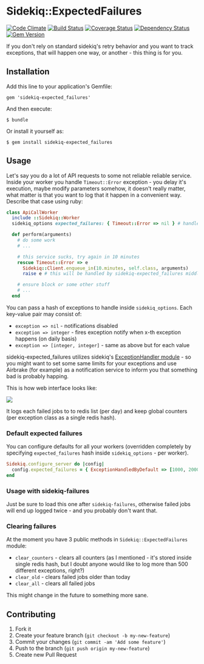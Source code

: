 # Sidekiq::ExpectedFailures

[![Code Climate](https://codeclimate.com/github/emq/sidekiq-expected_failures.png)](https://codeclimate.com/github/emq/sidekiq-expected_failures)
[![Build Status](https://travis-ci.org/emq/sidekiq-expected_failures.png?branch=master)](https://travis-ci.org/emq/sidekiq-expected_failures)
[![Coverage Status](https://coveralls.io/repos/emq/sidekiq-expected_failures/badge.png)](https://coveralls.io/r/emq/sidekiq-expected_failures)
[![Dependency Status](https://gemnasium.com/emq/sidekiq-expected_failures.png)](https://gemnasium.com/emq/sidekiq-expected_failures)
[![Gem Version](https://badge.fury.io/rb/sidekiq-expected_failures.png)](http://badge.fury.io/rb/sidekiq-expected_failures)

If you don't rely on standard sidekiq's retry behavior and you want to track exceptions, that will happen one way, or another - this thing is for you.

## Installation

Add this line to your application's Gemfile:

    gem 'sidekiq-expected_failures'

And then execute:

    $ bundle

Or install it yourself as:

    $ gem install sidekiq-expected_failures

## Usage

Let's say you do a lot of API requests to some not reliable reliable service. Inside your worker you handle `Timeout::Error` exception - you delay it's execution, maybe modify parameters somehow, it doesn't really matter, what matter is that you want to log that it happen in a convenient way. Describe that case using ruby:

``` ruby
class ApiCallWorker
  include ::Sidekiq::Worker
  sidekiq_options expected_failures: { Timeout::Error => nil } # handle that exception, but disable notification

  def perform(arguments)
    # do some work
    # ...

    # this service sucks, try again in 10 minutes
    rescue Timeout::Error => e
      Sidekiq::Client.enqueue_in(10.minutes, self.class, arguments)
      raise e # this will be handled by sidekiq-expected_failures middleware

    # ensure block or some other stuff
    # ...
  end
```

You can pass a hash of exceptions to handle inside `sidekiq_options`. Each key-value pair may consist of:
- `exception => nil` - notifications disabled
- `exception => integer` - fires exception notify when x-th exception happens (on daily basis)
- `exception => [integer, integer]` - same as above but for each value

sidekiq-expected_failures utilizes sidekiq's [ExceptionHandler module][1] - so you might want to set some same limits for your exceptions and use Airbrake (for example) as a notification service to inform you that something bad is probably happing.

This is how web interface looks like:

![](http://i.imgur.com/7Fe8voD.jpg)

It logs each failed jobs to to redis list (per day) and keep global counters (per exception class as a single redis hash).

### Default expected failures

You can configure defaults for all your workers (overridden completely by specifying `expected_failures` hash inside `sidekiq_options` - per worker).

``` ruby
Sidekiq.configure_server do |config|
  config.expected_failures = { ExceptionHandledByDefault => [1000, 2000] } # with notification enabled
end
```

### Usage with sidekiq-failures

Just be sure to load this one after `sidekiq-failures`, otherwise failed jobs will end up logged twice - and you probably don't want that.

### Clearing failures

At the moment you have 3 public methods in `Sidekiq::ExpectedFailures` module:

- `clear_counters` - clears all counters (as I mentioned - it's stored inside single redis hash, but I doubt anyone would like to log more than 500 different exceptions, right?)
- `clear_old` - clears failed jobs older than today
- `clear_all` - clears all failed jobs

This might change in the future to something more sane.

## Contributing

1. Fork it
2. Create your feature branch (`git checkout -b my-new-feature`)
3. Commit your changes (`git commit -am 'Add some feature'`)
4. Push to the branch (`git push origin my-new-feature`)
5. Create new Pull Request

[1]: https://github.com/mperham/sidekiq/blob/master/lib/sidekiq/exception_handler.rb#L4
